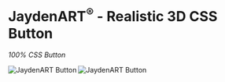 # JaydenART<sup>®</sup> - Realistic 3D CSS Button
<i>100% CSS Button</i>

<a href="https://jaydenart.github.io/JaydenART_Realistic_3D_CSS_Button"><img src="https://img.shields.io/badge/JaydenART%20Button-View%20Live-95613f" align="left" alt="JaydenART Button" /></a>

<a href="https://jaydenart.github.io/JaydenART_Realistic_3D_CSS_Button"><img src="https://img.shields.io/apm/l/vim-mode" align="left" alt="JaydenART Button" /></a>
